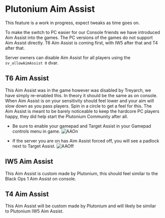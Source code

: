 # Plutonium Aim Assist

<Alert variant="warning">

This feature is a work in progress, expect tweaks as time goes on.

</Alert>

To make the switch to PC easier for our Console friends we have introduced Aim Assist into the games. The PC versions of the games do not support Aim Assist directly.
T6 Aim Assist is coming first, with IW5 after that and T4 after that.

Server owners can disable Aim Assist for all players using the `sv_allowAimAssist 0` dvar.


## T6 Aim Assist
This Aim Assist was in the game however was disabled by Treyarch, we have simply re-enabled this. In theory it should be the same as on console. When Aim Assist is on your sensitivity should feel lower and your aim will slow down as you pass players. Spin in a circle to get a feel for this. 
The Aim Assist is meant to be barely noticeable to keep the hardcore PC players happy, they did help start the Plutonium Community after all.

* Be sure to enable your gamepad and Target Assist in your Gamepad controls menu in game. 
![AAOn]( https://i.imgur.com/fPukr0z.png)

* If the server you are on has Aim Assist forced off, you will see a padlock next to Target Assist.
![AAOff]( https://i.imgur.com/6s3wmCK.png )


## IW5 Aim Assist
This Aim Assist is custom made by Plutonium, this should feel similar to the Black Ops 1 Aim Assist on console.

## T4 Aim Assist
This Aim Assist will be custom made by Plutonium and will likely be similar to Plutonium IW5 Aim Assist.
